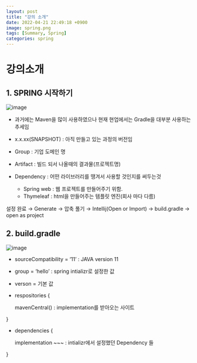 ```yaml
---
layout: post
title: "강의 소개"
date: 2022-04-21 22:49:18 +0900
image: spring.png
tags: [Summary, Spring]
categories: spring
---
```


# 강의소개

## 1. SPRING 시작하기

![image](../_site/images/lecture.png)

- 과거에는 Maven을 많이 사용하였으나 현재 현업에서는 Gradle을 대부분 사용하는 추세임
- x.x.xx(SNAPSHOT) : 아직 만들고 있는 과정의 버전임
- Group : 기업 도메인 명
- Artifact : 빌드 되서 나올때의 결과물(프로젝트명)

- Dependency : 어떤 라이브러리를 땡겨서 사용할 것인지를 써두는것
    - Spring web : 웹 프로젝트를 만들어주기 위함.
    - Thymeleaf : html을 만들어주는 템플릿 엔진(회사 마다 다름)

 설정 완료 →  Generate → 압축 풀기 →  Intellij(Open or Import) → build.gradle → open as project

## 2. build.gradle

![image](../_site/images/lecture1.png)

- sourceCompatibility = ‘11’ : JAVA version 11

- group = ‘hello’ : spring intializr로 설정한 값
- verson = 기본 값

- respositories {
    
    mavenCentral() : implementation를 받아오는 사이트
    

} 

- dependencies {
    
    implementation ~~~ : intializr에서 설정했던 Dependency 들
    

}